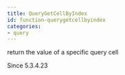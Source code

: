 ```yaml
---
title: QueryGetCellByIndex
id: function-querygetcellbyindex
categories:
- query
---
```


return the value of a specific query cell

Since 5.3.4.23
